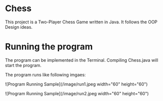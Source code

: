 # Chess
This project is a Two-Player Chess Game written in Java. It follows the OOP Design ideas. 

# Running the program
The program can be implemented in the Terminal. Compiling Chess.java will start the program.

The program runs like following imgaes:

![Program Running Sample](/image/run1.jpeg width="60" height="60")

![Program Running Sample](/image/run2.jpeg width="60" height="60")
